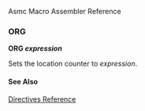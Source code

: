 Asmc Macro Assembler Reference

### ORG

**ORG _expression_**

Sets the location counter to _expression_.

#### See Also

[Directives Reference](readme.md)